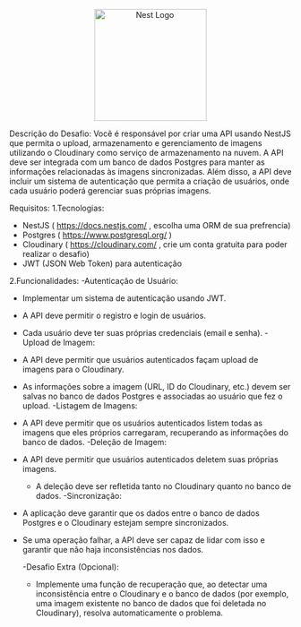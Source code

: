 <p align="center">
  <a href="http://nestjs.com/" target="blank"><img src="https://nestjs.com/img/logo-small.svg" width="200" alt="Nest Logo" /></a>
</p>

[circleci-image]: https://img.shields.io/circleci/build/github/nestjs/nest/master?token=abc123def456
[circleci-url]: https://circleci.com/gh/nestjs/nest



Descrição do Desafio:
Você é responsável por criar uma API usando NestJS que permita o upload, armazenamento e gerenciamento de imagens utilizando o Cloudinary como serviço de armazenamento na nuvem. A API deve ser integrada com um banco de dados Postgres para manter as informações relacionadas às imagens sincronizadas. Além disso, a API deve incluir um sistema de autenticação que permita a criação de usuários, onde cada usuário poderá gerenciar suas próprias imagens.

Requisitos:
1.Tecnologias:
   - NestJS ( https://docs.nestjs.com/ , escolha uma ORM de sua prefrencia)
   - Postgres ( https://www.postgresql.org/ )
   - Cloudinary ( https://cloudinary.com/ , crie um conta gratuita para poder realizar o desafio)
   - JWT (JSON Web Token) para autenticação

2.Funcionalidades:
   -Autenticação de Usuário:
  - Implementar um sistema de autenticação usando JWT.
  - A API deve permitir o registro e login de usuários.
  - Cada usuário deve ter suas próprias credenciais (email e senha).
   -Upload de Imagem:
- A API deve permitir que usuários autenticados façam upload de imagens para o Cloudinary.
- As informações sobre a imagem (URL, ID do Cloudinary, etc.) devem ser salvas no banco de dados Postgres e associadas ao usuário que fez o upload.
   -Listagem de Imagens:
- A API deve permitir que os usuários autenticados listem todas as imagens que eles próprios carregaram, recuperando as informações do banco de dados.
   -Deleção de Imagem:
- A API deve permitir que usuários autenticados deletem suas próprias imagens.
  - A deleção deve ser refletida tanto no Cloudinary quanto no banco de dados.
   -Sincronização:
- A aplicação deve garantir que os dados entre o banco de dados Postgres e o Cloudinary estejam sempre sincronizados.
- Se uma operação falhar, a API deve ser capaz de lidar com isso e garantir que não haja inconsistências nos dados.



   -Desafio Extra (Opcional):
  - Implemente uma função de recuperação que, ao detectar uma inconsistência entre o Cloudinary e o banco de dados (por exemplo, uma imagem existente no banco de dados que foi deletada no Cloudinary), resolva automaticamente o problema.
